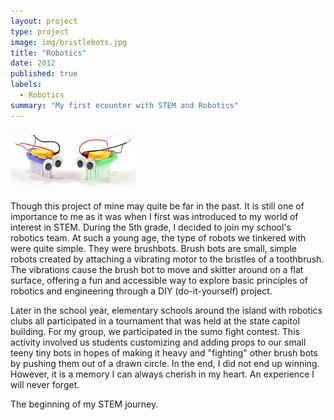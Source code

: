 ```yaml
---
layout: project
type: project
image: img/bristlebots.jpg
title: "Robotics"
date: 2012
published: true
labels:
  - Robotics
summary: "My first ecounter with STEM and Robotics"
---
```


<img width="200px" class="rounded float-start pe-4" src="../img/bristlebots.jpg">

Though this project of mine may quite be far in the past. It is still one of importance to me as it was when I first was introduced to my world of interest
in STEM. During the 5th grade, I decided to join my school's robotics team. At such a young age, the type of robots we tinkered with were quite simple. They were brushbots. Brush bots are small, simple robots created by attaching a vibrating motor to the bristles of a toothbrush. The vibrations cause the brush bot to move and skitter around on a flat surface, offering a fun and accessible way to explore basic principles of robotics and engineering through a DIY (do-it-yourself) project.

Later in the school year, elementary schools around the island with robotics clubs all participated in a tournament that was held at the state capitol building. For my group, we participated in the sumo fight contest. This activity involved us students customizing and adding props to our small teeny tiny bots in hopes of making it heavy and "fighting" other brush bots by pushing them out of a drawn circle. In the end, I did not end up winning. However, it is a memory I can always cherish in my heart. An experience I will never forget.

The beginning of my STEM journey.
